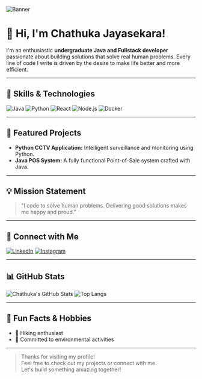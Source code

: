 ![Banner](https://user-images.githubusercontent.com/placeholder/banner.png)

# 👋 Hi, I'm Chathuka Jayasekara!

I'm an enthusiastic **undergraduate Java and Fullstack developer** passionate about building solutions that solve real human problems. Every line of code I write is driven by the desire to make life better and more efficient.

---

## 🚀 Skills & Technologies

![Java](https://img.shields.io/badge/Java-ED8B00?style=for-the-badge&logo=java&logoColor=white)
![Python](https://img.shields.io/badge/Python-3776AB?style=for-the-badge&logo=python&logoColor=white)
![React](https://img.shields.io/badge/React-20232A?style=for-the-badge&logo=react&logoColor=61DAFB)
![Node.js](https://img.shields.io/badge/Node.js-339933?style=for-the-badge&logo=node.js&logoColor=white)
![Docker](https://img.shields.io/badge/Docker-2496ED?style=for-the-badge&logo=docker&logoColor=white)

---

## 🌟 Featured Projects

- **Python CCTV Application:** Intelligent surveillance and monitoring using Python.
- **Java POS System:** A fully functional Point-of-Sale system crafted with Java.

---

## 💡 Mission Statement

> "I code to solve human problems. Delivering good solutions makes me happy and proud."

---

## 🔗 Connect with Me

[![LinkedIn](https://img.shields.io/badge/LinkedIn-0A66C2?style=for-the-badge&logo=linkedin&logoColor=white)](https://www.linkedin.com/in/chathuka-jayasekara-013595216)
[![Instagram](https://img.shields.io/badge/Instagram-E4405F?style=for-the-badge&logo=instagram&logoColor=white)](https://www.instagram.com/chathux_j/)

---

## 📊 GitHub Stats

![Chathuka's GitHub Stats](https://github-readme-stats.vercel.app/api?username=chathuka55&show_icons=true&theme=radical)
![Top Langs](https://github-readme-stats.vercel.app/api/top-langs/?username=chathuka55&layout=compact&theme=radical)

---

## 🎒 Fun Facts & Hobbies

- 🥾 Hiking enthusiast
- 🌱 Committed to environmental activities

---

> Thanks for visiting my profile!  
> Feel free to check out my projects or connect with me.  
> Let's build something amazing together!
